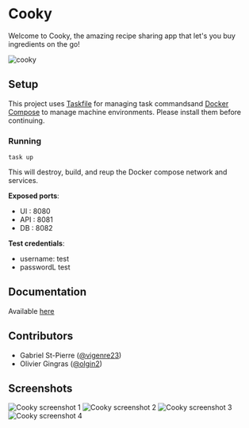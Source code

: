 # Cooky

Welcome to Cooky, the amazing recipe sharing app that let's you buy ingredients on the go!

![cooky](https://user-images.githubusercontent.com/32545895/78456681-1858a280-7673-11ea-9ddd-ba089f6616f3.png)

## Setup

This project uses [Taskfile](https://taskfile.dev/#/) for managing task commandsand [Docker Compose](https://docs.docker.com/compose/) to manage machine environments. Please install them before continuing.

### Running

```shell
task up
```

This will destroy, build, and reup the Docker compose network and services.

**Exposed ports**:

- UI : 8080
- API : 8081
- DB : 8082

**Test credentials**:

- username: test
- passwordL test

## Documentation

Available [here](./doc/README.md)

## Contributors

- Gabriel St-Pierre ([@vigenre23](https://github.com/vigenere23))
- Olivier Gingras ([@olgin2](https://github.com/olgin2))

## Screenshots

![Cooky screenshot 1](https://user-images.githubusercontent.com/32545895/72568296-d2ffb280-3885-11ea-8338-9c9d1f03b47c.png)
![Cooky screenshot 2](https://user-images.githubusercontent.com/32545895/72568223-a055ba00-3885-11ea-84c2-daaf5780dd19.png)
![Cooky screenshot 3](https://user-images.githubusercontent.com/32545895/72568425-1f4af280-3886-11ea-9a93-9b5053651ffd.png)
![Cooky screenshot 4](https://user-images.githubusercontent.com/32545895/72568500-499cb000-3886-11ea-8934-d37a8fdbb822.png)
